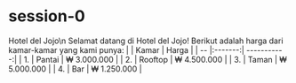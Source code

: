 # session-0
Hotel del Jojo\n
Selamat datang di Hotel del Jojo!
Berikut adalah harga dari kamar-kamar yang kami punya:
|    | Kamar   | Harga       |
| -- |:-------:| -----------:|
| 1. | Pantai  | ₩ 3.000.000 |
| 2. | Rooftop | ₩ 4.500.000 |
| 3. | Taman   | ₩ 5.000.000 |
| 4. | Bar     | ₩ 1.250.000 |
